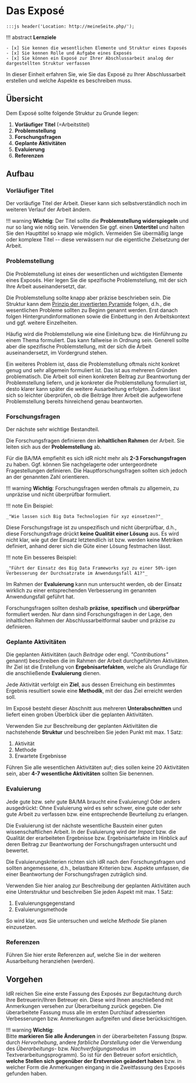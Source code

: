 # Das Exposé

`:::js header('Location: http://meineSeite.php/');`

!!! abstract
    **Lernziele**

    - [x] Sie kennen die wesentlichen Elemente und Struktur eines Exposés
    - [x] Sie kennen Rolle und Aufgabe eines Exposés
    - [x] Sie können ein Exposé zur Ihrer Abschlussarbeit analog der dargestellten Struktur verfassen


In dieser Einheit erfahren Sie, wie Sie das Exposé zu Ihrer Abschlussarbeit erstellen und welche Aspekte es beschreiben muss. 

## Übersicht

Dem Exposé sollte folgende Struktur zu Grunde liegen:

1. **Vorläufiger Titel** (=Arbeitstitel)  
2. **Problemstellung**  
3. **Forschungsfragen**
4. **Geplante Aktivitäten**
5. **Evaluierung**
6. **Referenzen**

## Aufbau

### Vorläufiger Titel  
   
Der vorläufige Titel der Arbeit. Dieser kann sich selbstverständlich noch im weiteren Verlauf der Arbeit ändern.  

!!! warning 
    **Wichtig**: Der Titel sollte die **Problemstellung widerspiegeln** und nur so lang wie nötig sein. Verwenden Sie ggf. einen **Untertitel** und halten Sie den Haupttitel so knapp wie möglich. Vermeiden Sie übermäßig lange oder komplexe Titel -- diese verwässern nur die eigentliche Zielsetzung der Arbeit. 


### Problemstellung

Die Problemstellung ist eines der wesentlichen und wichtigsten Elemente eines Exposés. Hier legen Sie die spezifische Problemstellung, mit der sich Ihre Arbeit auseinandersetzt, dar.

Die Problemstellung sollte knapp aber präzise beschrieben sein. Die Struktur kann dem [Prinzip der invertierten Pyramide](https://de.wikipedia.org/wiki/Prinzip_der_umgekehrten_Pyramide) folgen, d.h., die wesentlichen Probleme sollten zu Beginn genannt werden. Erst danach folgen Hintergrundinformationen sowie die Einbettung in den Arbeitskontext und ggf. weitere Einzelheiten.

Häufig wird die Problemstellung wie eine Einleitung bzw. die Hinführung zu einem Thema formuliert. Das kann fallweise in Ordnung sein. Generell sollte aber die spezifische Problemstellung, mit der sich die Arbeit auseinandersetzt, im Vordergrund stehen. 

Ein weiteres Problem ist, dass die Problemstellung oftmals nicht konkret genug und sehr allgemein formuliert ist. Das ist aus mehreren Gründen problematisch. Die Arbeit soll einen konkreten Beitrag zur Beantwortung der Problemstellung liefern, und je konkreter die Problemstellung formuliert ist, desto klarer kann später die weitere Ausarbeitung erfolgen. Zudem lässt sich so leichter überprüfen, ob die Beiträge Ihrer Arbeit die aufgeworfene Problemstellung bereits hinreichend genau beantworten.


### Forschungsfragen

Der nächste sehr wichtige Bestandteil.

Die Forschungsfragen definieren den **inhaltlichen Rahmen** der Arbeit. Sie leiten sich aus der **Problemstellung** ab.

Für die BA/MA empfiehlt es sich idR nicht mehr als **2-3 Forschungsfragen** zu haben. Ggf. können Sie nachgelagerte oder untergeordnete Fragestellungen definieren. Die Hauptforschungsfragen sollten sich jedoch an der genannten Zahl orientieren.

!!! warning
    **Wichtig**: Forschungsfragen werden oftmals zu allgemein, zu unpräzise und nicht überprüfbar formuliert.

!!! note
    Ein Beispiel:  
        
    _"Wie lassen sich Big Data Technologien für xyz einsetzen?"_

Diese Forschungsfrage ist zu unspezifisch und nicht überprüfbar, d.h., diese Forschungsfrage drückt **keine Qualität einer Lösung** aus. Es wird nicht klar, wie gut der Einsatz letztendlich ist bzw. werden keine Metriken definiert, anhand derer sich die Güte einer Lösung festmachen lässt.

!!! note 
    Ein besseres Beispiel: 
        
    _"Führt der Einsatz des Big Data Frameworks xyz zu einer 50%-igen Verbesserung der Durchsatzrate im Anwendungsfall A1?"_

Im Rahmen der **Evaluierung** kann nun untersucht werden, ob der Einsatz wirklich zu einer entsprechenden Verbesserung im genannten Anwendungsfall geführt hat.

Forschungsfragen sollten deshalb **präzise**, **spezifisch** und **überprüfbar** formuliert werden. Nur dann sind Forschungsfragen in der Lage, den inhaltlichen Rahmen der Abschlussarbeitformal sauber und präzise zu definieren.



### Geplante Aktivitäten

Die geplanten Aktivitäten (auch *Beiträge* oder engl. *"Contributions"* genannt) beschreiben die im Rahmen der Arbeit durchgeführten Aktivitäten. Ihr Ziel ist die Erstellung von **Ergebnisartefakten**, welche als Grundlage für die anschließende **Evaluierung** dienen.

Jede Aktivität verfolgt ein **Ziel**, aus dessen Erreichung ein bestimmtes Ergebnis resultiert sowie eine **Methodik**, mit der das Ziel erreicht werden soll. 

Im Exposé besteht dieser Abschnitt aus mehreren **Unterabschnitten** und liefert einen groben Überblick über die geplanten Aktivitäten. 

Verwenden Sie zur Beschreibung der geplanten Aktivitäten die nachstehende **Struktur** und beschreiben Sie jeden Punkt mit max. 1 Satz:
    
1. Aktivität
2. Methode
3. Erwartete Ergebnisse

Führen Sie alle wesentlichen Aktivitäten auf; dies sollen keine 20 Aktivitäten sein, aber **4-7 wesentliche Aktivitäten** sollten Sie benennen.


### Evaluierung

Jede gute bzw. sehr gute BA/MA braucht eine Evaluierung! Oder anders ausgedrückt: Ohne Evaluierung wird es sehr schwer, eine gute oder sehr gute Arbeit zu verfassen bzw. eine entsprechende Beurteilung zu erlangen.

Die Evaluierung ist der nächste wesentliche Baustein einer guten wissenschaftlichen Arbeit. In der Evaluierung wird der *Impact* bzw. die Qualität der erarbeiteten Ergebnisse bzw. Ergebnisartefakte im Hinblick auf deren Beitrag zur Beantwortung der Forschungsfragen untersucht und bewertet. 

Die Evaluierungskriterien richten sich idR nach den Forschungsfragen und sollten angemessene, d.h., belastbare Kriterien bzw. Aspekte umfassen, die einer Beantwortung der Forschungsfragen zuträglich sind.

Verwenden Sie hier analog zur Beschreibung der geplanten Aktivitäten auch eine Unterstruktur und beschreiben Sie jeden Aspekt mit max. 1 Satz:

1. Evaluierungsgegenstand
2. Evaluierungsmethode

So wird klar, *was* Sie untersuchen und welche *Methode* Sie planen einzusetzen.


### Referenzen

Führen Sie hier erste Referenzen auf, welche Sie in der weiteren Ausarbeitung heranziehen (werden).


## Vorgehen

IdR reichen Sie eine erste Fassung des Exposés zur Begutachtung durch Ihre Betreuerin/Ihren Betreuer ein. Diese wird Ihnen anschließend mit Anmerkungen versehen zur Überarbeitung zurück gegeben. Die überarbeitete Fassung muss alle im ersten Durchlauf adressierten Verbesserungen bzw. Anmerkungen aufgreifen und diese berücksichtigen.

!!! warning
    __Wichtig__:  
    Bitte **markieren Sie alle Änderungen** in der überarbeiteten Fassung (bspw. durch *Hervorhebung*, andere *farbliche Darstellung* oder die Verwendung des *Überarbeitungs-* bzw. *Nachverfolgungsmodus* im Textverarbeitungsprogramm). So ist für den Betreuer sofort ersichtlich, **welche Stellen sich gegenüber der Erstversion geändert haben** bzw. in welcher Form die Anmerkungen eingang in die Zweitfassung des Exposés gefunden haben.


<!-- ## Ergebnisse

Die folgenden Ergebnisse müssen für eine erfolgreiche Durchführung der Praktikumseinheit vorliegen:

!!! abstract
    __Ergebnisse:__

    - [ ] 
    - [ ]  -->






